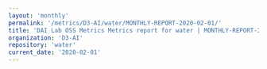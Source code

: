 ```yaml
---
layout: 'monthly'
permalink: '/metrics/D3-AI/water/MONTHLY-REPORT-2020-02-01/'
title: 'DAI Lab OSS Metrics Metrics report for water | MONTHLY-REPORT-2020-02-01'
organization: 'D3-AI'
repository: 'water'
current_date: '2020-02-01'
---
```

